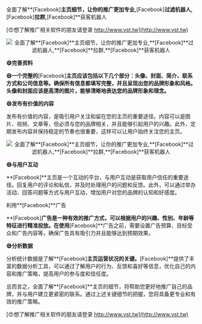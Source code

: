 全面了解**[Facebook]**主页细节，让你的推广更加专业,**[Facebook]**过滤机器人,**[Facebook]**拉群,**[Facebook]**获客机器人

[😍想了解推广相关软件的朋友请登录 http://www.vst.tw](http://www.vst.tw)

 <center><img src="https://vst.tw/MP4/tuiguang/png/8.png" alt="全面了解**[Facebook]**主页细节，让你的推广更加专业,**[Facebook]**过滤机器人,**[Facebook]**拉群,**[Facebook]**获客机器人"></center>

**😄完善资料**

**😄一个完整的**[Facebook]**主页应该包括以下几个部分：头像、封面、简介、联系方式和公司信息等。确保所有信息都填写完整，并且呈现出您的品牌形象和风格。头像和封面应该是高清的图片，能够清晰地表达您的品牌形象和理念。**

**😄发布有价值的内容**

发布有价值的内容，是吸引用户关注和留在您的主页的重要途径。内容可以是图片、视频、文章等，但必须与您的品牌相关，并且能够引起用户的兴趣。此外，定期发布内容并保持稳定的节奏也很重要，这样可以让用户始终关注您的主页。

 <center><img src="https://vst.tw/MP4/tuiguang/png/3.png" alt="全面了解**[Facebook]**主页细节，让你的推广更加专业,**[Facebook]**过滤机器人,**[Facebook]**拉群,**[Facebook]**获客机器人"></center>

**😄与用户互动**

**[Facebook]**主页是一个互动的平台，与用户互动是获取用户信任的重要途径。回复用户的评论和私信，并及时处理用户的问题和反馈。此外，可以通过举办活动、回答问题等方式与用户互动，增加用户对您的品牌的认知和好感度。

利用**[Facebook]**广告

**[Facebook]**广告是一种有效的推广方式，可以根据用户的兴趣、性别、年龄等特征进行精准投放。在使用**[Facebook]**广告之前，需要设置广告预算、目标受众和广告内容等，确保广告具有吸引力并且能够达到预期效果。

**😄分析数据**

分析统计数据是了解**[Facebook]**主页运营状况的关键。**[Facebook]**提供了丰富的数据分析工具，可以通过了解用户的行为、反馈和喜好等信息，优化自己的内容和推广策略，提高用户的参与度和信任度。

总而言之，全面了解**[Facebook]**主页的细节，将帮助您更好地推广自己的品牌，并与用户建立更紧密的联系。通过上述关键细节的把握，您将具备更专业和有效的推广策略。

[😍想了解推广相关软件的朋友请登录 http://www.vst.tw](http://www.vst.tw)



